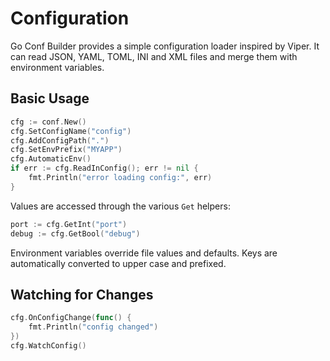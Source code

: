 # Configuration

Go Conf Builder provides a simple configuration loader inspired by Viper. It can read JSON, YAML, TOML, INI and XML files and merge them with environment variables.

## Basic Usage

```go
cfg := conf.New()
cfg.SetConfigName("config")
cfg.AddConfigPath(".")
cfg.SetEnvPrefix("MYAPP")
cfg.AutomaticEnv()
if err := cfg.ReadInConfig(); err != nil {
    fmt.Println("error loading config:", err)
}
```

Values are accessed through the various `Get` helpers:

```go
port := cfg.GetInt("port")
debug := cfg.GetBool("debug")
```

Environment variables override file values and defaults. Keys are automatically converted to upper case and prefixed.

## Watching for Changes

```go
cfg.OnConfigChange(func() {
    fmt.Println("config changed")
})
cfg.WatchConfig()
```

